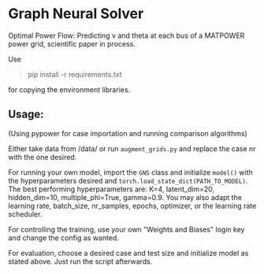 # Graph Neural Solver
Optimal Power Flow: Predicting v and theta at each bus of a MATPOWER power grid, scientific paper in process.

Use
> pip install -r requirements.txt

for copying the environment libraries.

## Usage:
(Using pypower for case importation and running comparison algorithms)

Either take data from /data/ or run `augment_grids.py` and replace the case nr with the one desired.

For running your own model, import the `GNS` class and initialize `model()` with the hyperparameters desired and `torch.load_state_dict(PATH_TO_MODEL)`.
The best performing hyperparameters are: K=4, latent_dim=20, hidden_dim=10, multiple_phi=True, gamma=0.9. You may also adapt the learning rate, batch_size, nr_samples, epochs, optimizer, or the learning rate scheduler. 

For controlling the training, use your own "Weights and Biases" login key and change the config as wanted.

For evaluation, choose a desired case and test size and initialize model as stated above. Just run the script afterwards.




